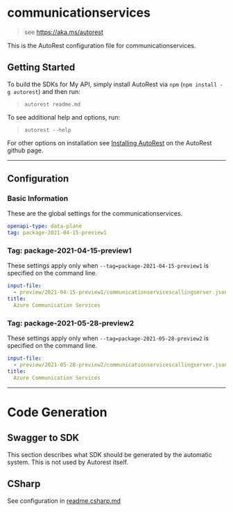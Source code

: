 # communicationservices

> see https://aka.ms/autorest

This is the AutoRest configuration file for communicationservices.

## Getting Started

To build the SDKs for My API, simply install AutoRest via `npm` (`npm install -g autorest`) and then run:

> `autorest readme.md`

To see additional help and options, run:

> `autorest --help`

For other options on installation see [Installing AutoRest](https://aka.ms/autorest/install) on the AutoRest github page.

---

## Configuration

### Basic Information

These are the global settings for the communicationservices.

```yaml
openapi-type: data-plane
tag: package-2021-04-15-preview1
```

### Tag: package-2021-04-15-preview1

These settings apply only when `--tag=package-2021-04-15-preview1` is specified on the command line.

```yaml $(tag) == 'package-2021-04-15-preview1'
input-file:
  - preview/2021-04-15-preview1/communicationservicescallingserver.json
title:
  Azure Communication Services
```

### Tag: package-2021-05-28-preview2

These settings apply only when `--tag=package-2021-05-28-preview2` is specified on the command line.

```yaml $(tag) == 'package-2021-04-15-preview1'
input-file:
  - preview/2021-05-28-preview2/communicationservicescallingserver.json
title:
  Azure Communication Services
```

---

# Code Generation

## Swagger to SDK

This section describes what SDK should be generated by the automatic system.
This is not used by Autorest itself.

## CSharp

See configuration in [readme.csharp.md](./readme.csharp.md)


